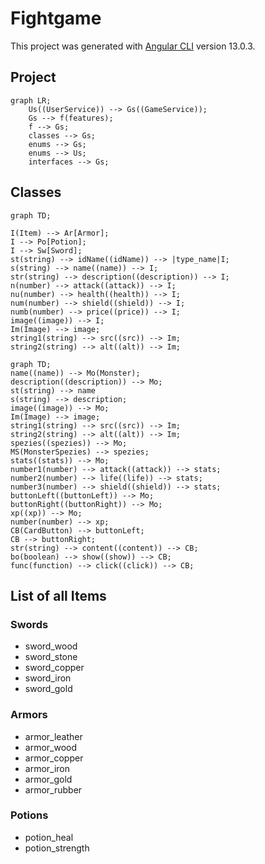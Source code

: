 # Fightgame

This project was generated with [Angular CLI](https://github.com/angular/angular-cli) version 13.0.3.

## Project
```mermaid
graph LR;
    Us((UserService)) --> Gs((GameService));
    Gs --> f(features);
    f --> Gs;
    classes --> Gs;
    enums --> Gs;
    enums --> Us;
    interfaces --> Gs;
```
## Classes
```mermaid
graph TD;

I(Item) --> Ar[Armor];
I --> Po[Potion];
I --> Sw[Sword];
st(string) --> idName((idName)) --> |type_name|I;
s(string) --> name((name)) --> I;
str(string) --> description((description)) --> I;
n(number) --> attack((attack)) --> I;
nu(number) --> health((health)) --> I;
num(number) --> shield((shield)) --> I;
numb(number) --> price((price)) --> I;
image((image)) --> I;
Im(Image) --> image;
string1(string) --> src((src)) --> Im;
string2(string) --> alt((alt)) --> Im;
```

```mermaid
graph TD;
name((name)) --> Mo(Monster);
description((description)) --> Mo;
st(string) --> name
s(string) --> description;
image((image)) --> Mo;
Im(Image) --> image;
string1(string) --> src((src)) --> Im;
string2(string) --> alt((alt)) --> Im;
spezies((spezies)) --> Mo;
MS(MonsterSpezies) --> spezies;
stats((stats)) --> Mo;
number1(number) --> attack((attack)) --> stats;
number2(number) --> life((life)) --> stats;
number3(number) --> shield((shield)) --> stats;
buttonLeft((buttonLeft)) --> Mo;
buttonRight((buttonRight)) --> Mo;
xp((xp)) --> Mo;
number(number) --> xp;
CB(CardButton) --> buttonLeft;
CB --> buttonRight;
str(string) --> content((content)) --> CB;
bo(boolean) --> show((show)) --> CB;
func(function) --> click((click)) --> CB;
```

## List of all Items

### Swords
- sword_wood
- sword_stone
- sword_copper
- sword_iron
- sword_gold

### Armors
- armor_leather
- armor_wood
- armor_copper
- armor_iron
- armor_gold
- armor_rubber

### Potions
- potion_heal
- potion_strength